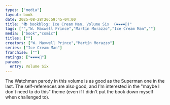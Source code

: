 ```yaml
---
types: ["media"]
layout: book
date: 2025-08-28T20:59:45-04:00
title: "📚 bookblog: Ice Cream Man, Volume Six  (❤️❤️❤️❤️🖤)"
tags: ["","W. Maxwell Prince","Martín Morazzo","Ice Cream Man",""]
media: ["book","comic"]
titles: [""]
creators: ["W. Maxwell Prince","Martín Morazzo"]
series: ["Ice Cream Man"]
franchise: [""]
ratings: ["❤️❤️❤️❤️🖤"]
params:
  entry: Volume Six
---
```


The Watchman parody in this volume is as good as the Superman one in the last. The self-references are also good, and I'm interested in the "maybe I don't need to do this" theme (even if I didn't put the book down myself when challenged to).